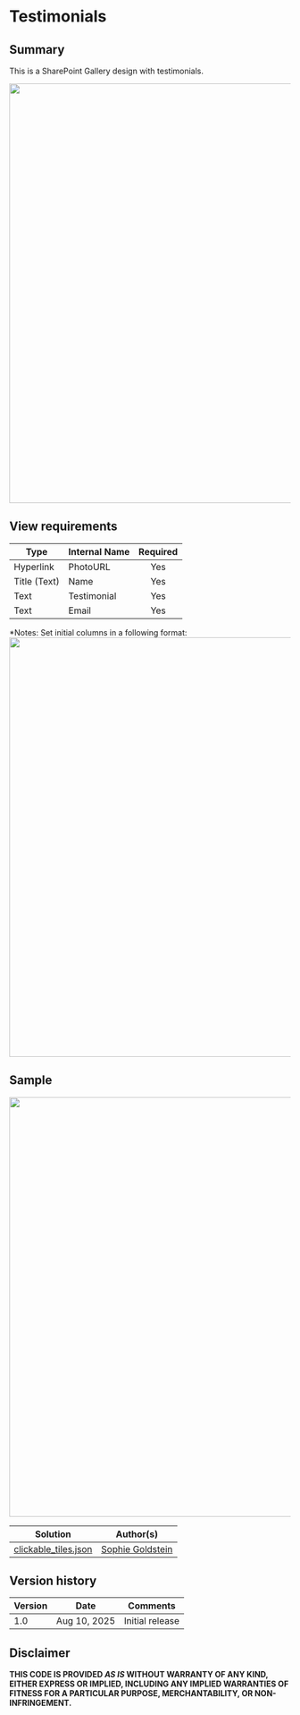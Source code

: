 # Testimonials
## Summary
This is a SharePoint Gallery design with testimonials.

<img src="./asset/screenshot.jpg" width="750"/>

## View requirements

|Type               |Internal Name|Required|
|-------------------|-------------|:------:|
|Hyperlink          |PhotoURL     |Yes     |
|Title (Text)       |Name         |Yes     |
|Text               |Testimonial  |Yes     |
|Text               |Email        |Yes     |

*Notes: 
Set initial columns in a following format:
<img src="./asset/screenshot.jpg" width="750"/>

## Sample
<img src="./asset/screenshot1.jpg" width="750"/>

Solution|Author(s)
--------|---------
[clickable_tiles.json]([https://github.com/Sophiegold/List_formatting_SP/blob/main/clickable_tiles.json])| [Sophie Goldstein]([https://github.com/tecchan1107](https://github.com/Sophiegold))

## Version history

Version |Date              |Comments
--------|------------------|--------------------------------
1.0     |Aug 10, 2025      |Initial release

## Disclaimer
**THIS CODE IS PROVIDED *AS IS* WITHOUT WARRANTY OF ANY KIND, EITHER EXPRESS OR IMPLIED, INCLUDING ANY IMPLIED WARRANTIES OF FITNESS FOR A PARTICULAR PURPOSE, MERCHANTABILITY, OR NON-INFRINGEMENT.**

